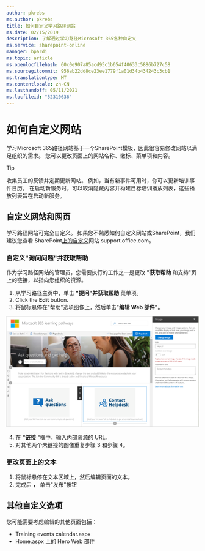 ```yaml
---
author: pkrebs
ms.author: pkrebs
title: 如何自定义学习路径网站
ms.date: 02/15/2019
description: 了解通过学习路径Microsoft 365各种自定义
ms.service: sharepoint-online
manager: bpardi
ms.topic: article
ms.openlocfilehash: 60c0e907a85acd95c1b654f40633c5886b727c58
ms.sourcegitcommit: 956ab22dd8ce23ee1779f1a01d34b434243c3cb1
ms.translationtype: MT
ms.contentlocale: zh-CN
ms.lasthandoff: 05/11/2021
ms.locfileid: "52310636"
---
```

# <a name="how-to-customize-the-site"></a>如何自定义网站

学习Microsoft 365路径网站基于一个SharePoint模板，因此很容易修改网站以满足组织的需求。 您可以更改页面上的网站名称、徽标、菜单项和内容。 

> [!TIP]
> 收集员工的反馈并定期更新网站。 例如，当有新事件可用时，你可以更新培训事件日历。 在启动新服务时，可以取消隐藏内容并构建目标培训播放列表，这些播放列表旨在启动新服务。 

## <a name="customize-the-site-and-web-pages"></a>自定义网站和网页

学习路径网站可完全自定义。 如果您不熟悉如何自定义网站或SharePoint，我们建议您查看 SharePoint[上的自定义](https://support.office.com/article/customize-your-sharepoint-site-320b43e5-b047-4fda-8381-f61e8ac7f59b)网站 support.office.com。 

### <a name="customize-ask-questions-and-get-help"></a>自定义"询问问题"并获取帮助

作为学习路径网站的管理员，您需要执行的工作之一是更改 **"获取帮助** 和支持"页上的链接，以指向您组织的资源。 

1.  从学习路径主页中，单击 **"提问"并获取帮助** 菜单项。
2.  Click the **Edit** button.
3.  将鼠标悬停在"帮助"选项图像上，然后单击"**编辑 Web 部件"。**

![cg-edithelp.png](media/cg-edithelp.png)

4.  在 **"链接** "框中，输入内部资源的 URL。 
5.  对其他两个未链接的图像重复步骤 3 和步骤 4。

### <a name="change-the-text-on-the-page"></a>更改页面上的文本

1. 将鼠标悬停在文本区域上，然后编辑页面的文本。 
2. 完成后 **，** 单击"发布"按钮

## <a name="other-customization-options"></a>其他自定义选项
您可能需要考虑编辑的其他页面包括：

- Training events calendar.aspx
- Home.aspx 上的 Hero Web 部件


